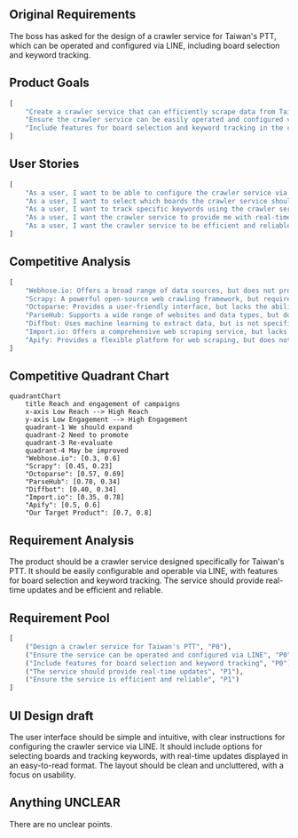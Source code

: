 ## Original Requirements
The boss has asked for the design of a crawler service for Taiwan's PTT, which can be operated and configured via LINE, including board selection and keyword tracking.

## Product Goals
```python
[
    "Create a crawler service that can efficiently scrape data from Taiwan's PTT",
    "Ensure the crawler service can be easily operated and configured via LINE",
    "Include features for board selection and keyword tracking in the crawler service"
]
```

## User Stories
```python
[
    "As a user, I want to be able to configure the crawler service via LINE so that I can easily manage the service",
    "As a user, I want to select which boards the crawler service should scrape data from so that I can focus on the areas I'm interested in",
    "As a user, I want to track specific keywords using the crawler service so that I can monitor discussions related to those keywords",
    "As a user, I want the crawler service to provide me with real-time updates so that I can stay informed about the latest discussions",
    "As a user, I want the crawler service to be efficient and reliable so that I can trust it to provide accurate data"
]
```

## Competitive Analysis
```python
[
    "Webhose.io: Offers a broad range of data sources, but does not provide a LINE interface for configuration",
    "Scrapy: A powerful open-source web crawling framework, but requires technical knowledge to configure and operate",
    "Octoparse: Provides a user-friendly interface, but lacks the ability to configure the service via LINE",
    "ParseHub: Supports a wide range of websites and data types, but does not offer board selection or keyword tracking features",
    "Diffbot: Uses machine learning to extract data, but is not specifically designed for Taiwan's PTT",
    "Import.io: Offers a comprehensive web scraping service, but lacks a LINE interface for configuration",
    "Apify: Provides a flexible platform for web scraping, but does not support configuration via LINE"
]
```

## Competitive Quadrant Chart
```mermaid
quadrantChart
    title Reach and engagement of campaigns
    x-axis Low Reach --> High Reach
    y-axis Low Engagement --> High Engagement
    quadrant-1 We should expand
    quadrant-2 Need to promote
    quadrant-3 Re-evaluate
    quadrant-4 May be improved
    "Webhose.io": [0.3, 0.6]
    "Scrapy": [0.45, 0.23]
    "Octoparse": [0.57, 0.69]
    "ParseHub": [0.78, 0.34]
    "Diffbot": [0.40, 0.34]
    "Import.io": [0.35, 0.78]
    "Apify": [0.5, 0.6]
    "Our Target Product": [0.7, 0.8]
```

## Requirement Analysis
The product should be a crawler service designed specifically for Taiwan's PTT. It should be easily configurable and operable via LINE, with features for board selection and keyword tracking. The service should provide real-time updates and be efficient and reliable.

## Requirement Pool
```python
[
    ("Design a crawler service for Taiwan's PTT", "P0"),
    ("Ensure the service can be operated and configured via LINE", "P0"),
    ("Include features for board selection and keyword tracking", "P0"),
    ("The service should provide real-time updates", "P1"),
    ("Ensure the service is efficient and reliable", "P1")
]
```

## UI Design draft
The user interface should be simple and intuitive, with clear instructions for configuring the crawler service via LINE. It should include options for selecting boards and tracking keywords, with real-time updates displayed in an easy-to-read format. The layout should be clean and uncluttered, with a focus on usability.

## Anything UNCLEAR
There are no unclear points.